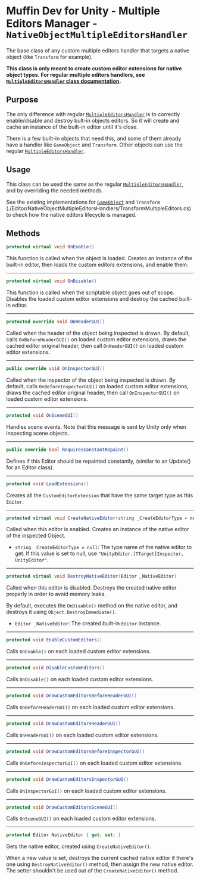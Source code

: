 # Muffin Dev for Unity - Multiple Editors Manager - `NativeObjectMultipleEditorsHandler`

The base class of any custom multiple editors handler that targets a native object (like `Transform` for example).

**This class is only meant to create custom editor extensions for native object types. For regular multiple editors handlers, see [`MultipleEditorsHandler` class documentation](./multiple-editors-handler.md).**

## Purpose

The only difference with regular [`MultipleEditorsHandler`](./multiple-editors-handler.md) is to correctly enable/disable and destroy bult-in objects editors. So it will create and cache an instance of the built-in editor until it's close.

There is a few built-in objects that need this, and some of them already have a handler like `GameObject` and `Transform`. Other objects can use the regular [`MultipleEditorsHandler`](./multiple-editors-handler.md).

## Usage

This class can be used the same as the regular [`MultipleEditorsHandler`](./multiple-editors-handler.md), and by overriding the needed methods.

See the existing implementations for [`GameObject`](.Editor/NativeObjectMultipleEditorsHandlers/GameObjectMultipleEditors.cs) and `Transform` (./Editor/NativeObjectMultipleEditorsHandlers/TransformMultipleEditors.cs) to check how the native editors lifecycle is managed.

## Methods

```cs
protected virtual void OnEnable()
```

This function is called when the object is loaded. Creates an instance of the built-in editor, then loads the custom editors extensions, and enable them.

---

```cs
protected virtual void OnDisable()
```

This function is called when the scriptable object goes out of scope. Disables the loaded custom editor extensions and destroy the cached built-in editor.

---

```cs
protected override void OnHeaderGUI()
```

Called when the header of the object being inspected is drawn. By default, calls `OnBeforeHeaderGUI()` on loaded custom editor extensions, draws the cached editor original header, then call `OnHeaderGUI()` on loaded custom editor extensions.

---

```cs
public override void OnInspectorGUI()
```

Called when the inspector of the object being inspected is drawn. By default, calls `OnBeforeInspectorGUI()` on loaded custom editor extensions, draws the cached editor original header, then call `OnInspectorGUI()` on loaded custom editor extensions.

---

```cs
protected void OnSceneGUI()
```

Handles scene events. Note that this message is sent by Unity only when inspecting scene objects.

---

```cs
public override bool RequiresConstantRepaint()
```

Defines if this Editor should be repainted constantly, (similar to an Update() for an Editor class).

---

```cs
protected void LoadExtensions()
```

Creates all the `CustomEditorExtension` that have the same target type as this `Editor`.

---

```cs
protected virtual void CreateNativeEditor(string _CreateEditorType = null)
```

Called when this editor is enabled. Creates an instance of the native editor of the inspected Object.

- `string _CreateEditorType = null`: The type name of the native editor to get. If this value is set to null, use `"UnityEditor.[TTarget]Inspector, UnityEditor"`.

---

```cs
protected virtual void DestroyNativeEditor(Editor _NativeEditor)
```

Called when this editor is disabled. Destroys the created native editor properly in order to avoid memory leaks.

By default, executes the `OnDisable()` method on the native editor, and destroys it using `Object.DestroyImmediate()`.

- `Editor _NativeEditor`: The created built-in `Editor` instance.

---

```cs
protected void EnableCustomEditors()
```

Calls `OnEnable()` on each loaded custom editor extensions.

---

```cs
protected void DisableCustomEditors()
```

Calls `OnDisable()` on each loaded custom editor extensions.

---

```cs
protected void DrawCustomEditorsBeforeHeaderGUI()
```

Calls `OnBeforeHeaderGUI()` on each loaded custom editor extensions.

---

```cs
protected void DrawCustomEditorsHeaderGUI()
```

Calls `OnHeaderGUI()` on each loaded custom editor extensions.

---

```cs
protected void DrawCustomEditorsBeforeInspectorGUI()
```

Calls `OnBeforeInspectorGUI()` on each loaded custom editor extensions.

---

```cs
protected void DrawCustomEditorsInspectorGUI()
```

Calls `OnInspectorGUI()` on each loaded custom editor extensions.

---

```cs
protected void DrawCustomEditorsSceneGUI()
```

Calls `OnSceneGUI()` on each loaded custom editor extensions.

---

```cs
protected Editor NativeEditor { get; set; }
```

Gets the native editor, created using `CreateNativeEditor()`.

When a new value is set, destroys the current cached native editor if there's one using `DestroyNativeEditor()` method, then assign the new native editor. The setter shouldn't be used out of the `CreateNativeEditor()` method.